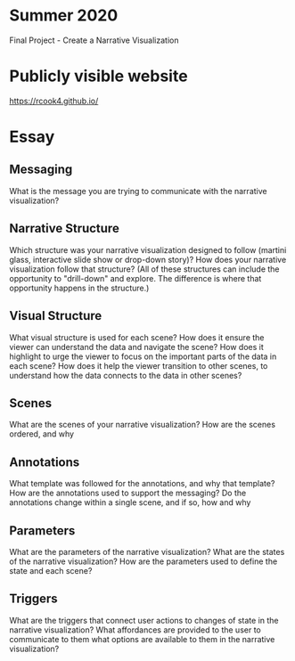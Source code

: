 # Summer 2020
Final Project - Create a Narrative Visualization

# Publicly visible website
https://rcook4.github.io/

# Essay

## Messaging
What is the message you are trying to communicate with the narrative visualization?

## Narrative Structure
Which structure was your narrative visualization designed to follow (martini glass, interactive slide show or drop-down story)? How does your narrative visualization follow that structure? (All of these structures can include the opportunity to "drill-down" and explore. The difference is where that opportunity happens in the structure.)

## Visual Structure
What visual structure is used for each scene? How does it ensure the viewer can understand the data and navigate the scene? How does it highlight to urge the viewer to focus on the important parts of the data in each scene? How does it help the viewer transition to other scenes, to understand how the data connects to the data in other scenes?

## Scenes
What are the scenes of your narrative visualization? How are the scenes ordered, and why

## Annotations
What template was followed for the annotations, and why that template? How are the annotations used to support the messaging? Do the annotations change within a single scene, and if so, how and why

## Parameters
What are the parameters of the narrative visualization? What are the states of the narrative visualization? How are the parameters used to define the state and each scene?

## Triggers
What are the triggers that connect user actions to changes of state in the narrative visualization? What affordances are provided to the user to communicate to them what options are available to them in the narrative visualization?